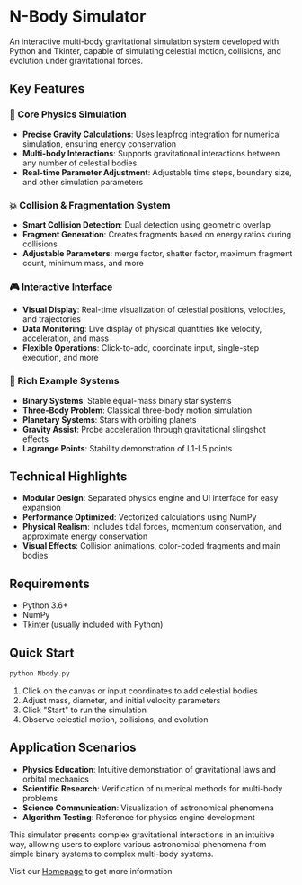 # N-Body Simulator

An interactive multi-body gravitational simulation system developed with Python and Tkinter, capable of simulating celestial motion, collisions, and evolution under gravitational forces.

## Key Features

### 🌌 Core Physics Simulation
- **Precise Gravity Calculations**: Uses leapfrog integration for numerical simulation, ensuring energy conservation
- **Multi-body Interactions**: Supports gravitational interactions between any number of celestial bodies
- **Real-time Parameter Adjustment**: Adjustable time steps, boundary size, and other simulation parameters

### 💥 Collision & Fragmentation System
- **Smart Collision Detection**: Dual detection using geometric overlap
- **Fragment Generation**: Creates fragments based on energy ratios during collisions
- **Adjustable Parameters**: merge factor, shatter factor, maximum fragment count, minimum mass, and more

### 🎮 Interactive Interface
- **Visual Display**: Real-time visualization of celestial positions, velocities, and trajectories
- **Data Monitoring**: Live display of physical quantities like velocity, acceleration, and mass
- **Flexible Operations**: Click-to-add, coordinate input, single-step execution, and more

### 🌟 Rich Example Systems
- **Binary Systems**: Stable equal-mass binary star systems
- **Three-Body Problem**: Classical three-body motion simulation
- **Planetary Systems**: Stars with orbiting planets
- **Gravity Assist**: Probe acceleration through gravitational slingshot effects
- **Lagrange Points**: Stability demonstration of L1-L5 points

## Technical Highlights

- **Modular Design**: Separated physics engine and UI interface for easy expansion
- **Performance Optimized**: Vectorized calculations using NumPy
- **Physical Realism**: Includes tidal forces, momentum conservation, and approximate energy conservation
- **Visual Effects**: Collision animations, color-coded fragments and main bodies

## Requirements

- Python 3.6+
- NumPy
- Tkinter (usually included with Python)

## Quick Start

```bash
python Nbody.py
```

1. Click on the canvas or input coordinates to add celestial bodies
2. Adjust mass, diameter, and initial velocity parameters
3. Click "Start" to run the simulation
4. Observe celestial motion, collisions, and evolution

## Application Scenarios

- **Physics Education**: Intuitive demonstration of gravitational laws and orbital mechanics
- **Scientific Research**: Verification of numerical methods for multi-body problems
- **Science Communication**: Visualization of astronomical phenomena
- **Algorithm Testing**: Reference for physics engine development

This simulator presents complex gravitational interactions in an intuitive way, allowing users to explore various astronomical phenomena from simple binary systems to complex multi-body systems.

Visit our [Homepage](https://zzcjas.github.io/Nbody/index.html) to get more information
